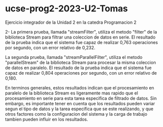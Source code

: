 # ucse-prog2-2023-U2-Tomas

Ejercicio integrador de la Unidad 2 en la catedra Programacion 2

2- La primera prueba, llamada "streamFilter", utiliza el metodo "filter" de la biblioteca Stream para filtrar una coleccion de datos en serie. El resultado de la prueba indica que el sistema fue capaz de realizar 0,763 operaciones por segundo, con un error relativo de 0,232.

La segunda prueba, llamada "streamParallelFilter", utiliza el metodo "parallelStream" de la biblioteca Stream para procesar la misma coleccion de datos en paralelo. El resultado de la prueba indica que el sistema fue capaz de realizar 0,804 operaciones por segundo, con un error relativo de 0,180.

En terminos generales, estos resultados indican que el procesamiento en paralelo de la biblioteca Stream es ligeramente mas rapido que el procesamiento en serie para esta tarea especifica de filtrado de datos. Sin embargo, es importante tener en cuenta que los resultados pueden variar segun el tipo de datos y la tarea especifica que se este realizando, y que otros factores como la configuracion del sistema y la carga de trabajo tambien pueden influir en los resultados.
